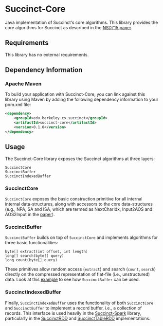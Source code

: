 Succinct-Core
=============

Java implementation of Succinct's core algorithms. This library provides the
core algorithms for Succinct as described in the [NSDI'15 paper](https://www.usenix.org/conference/nsdi15/technical-sessions/presentation/agarwal).

## Requirements
This library has no external requirements.

## Dependency Information

### Apache Maven

To build your application with Succinct-Core, you can link against this library
using Maven by adding the following dependency information to your pom.xml file:

```xml
<dependency>
    <groupId>edu.berkeley.cs.succinct</groupId>
    <artifactId>succinct-core</artifactId>
    <version>0.1.0</version>
</dependency>
```

## Usage

The Succinct-Core library exposes the Succinct algorithms at three layers:

```
SuccinctCore
SuccinctBuffer
SuccinctIndexedBuffer
```

### SuccinctCore

`SuccinctCore` exposes the basic construction primitive for all internal 
internal data-structures, along with accessors to the core data-structures 
(e.g., NPA, SA and ISA, which are termed as NextCharIdx, Input2AOS and AOS2Input
in the [paper](https://www.usenix.org/conference/nsdi15/technical-sessions/presentation/agarwal)).

### SuccinctBuffer

`SuccinctBuffer` builds on top of `SuccinctCore` and implements algorithms for
three basic functionalities:

```
byte[] extract(int offset, int length)
long[] search(byte[] query)
long count(byte[] query)
```

These primitives allow random access (`extract`) and search (`count`, `search`)
directly on the compressed representation of flat-file (i.e., unstructured) 
data. Look at this [example](src/main/java/edu/berkeley/cs/succinct/examples/SuccinctShell.java)
to see how `SuccinctBuffer` can be used.

### SuccinctIndexedBuffer

Finally, `SuccinctIndexedBuffer` uses the functionality of both `SuccinctCore`
and `SuccinctBuffer` to implement a record buffer, i.e., a collection of records.
This interface is used heavily in the [Succinct-Spark](../spark) library,
particularly in the [SuccinctRDD](../spark/src/main/scala/edu/berkeley/cs/succinct/SuccinctRDD.scala) 
and [SuccinctTableRDD](../spark/src/main/scala/edu/berkeley/cs/succinct/sql/SuccinctTableRDD.scala) 
implementations.
